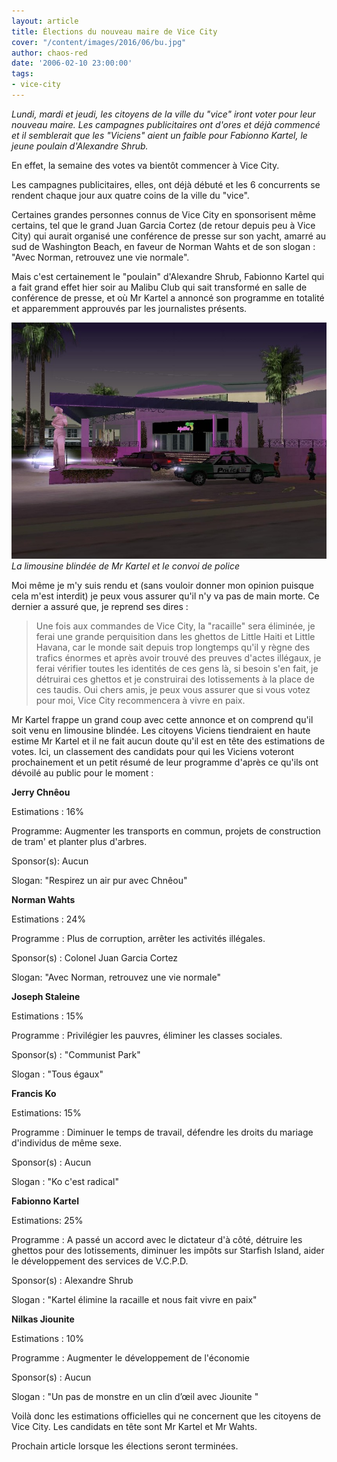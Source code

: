 ```yaml
---
layout: article
title: Élections du nouveau maire de Vice City
cover: "/content/images/2016/06/bu.jpg"
author: chaos-red
date: '2006-02-10 23:00:00'
tags:
- vice-city
---
```


_Lundi, mardi et jeudi, les citoyens de la ville du "vice" iront voter pour leur nouveau maire. Les campagnes publicitaires ont d'ores et déjà commencé et il semblerait que les "Viciens" aient un faible pour Fabionno Kartel, le jeune poulain d'Alexandre Shrub._

En effet, la semaine des votes va bientôt commencer à Vice City.

Les campagnes publicitaires, elles, ont déjà débuté et les 6 concurrents se rendent chaque jour aux quatre coins de la ville du "vice".

Certaines grandes personnes connus de Vice City en sponsorisent même certains, tel que le grand Juan Garcia Cortez (de retour depuis peu à Vice City) qui aurait organisé une conférence de presse sur son yacht, amarré au sud de Washington Beach, en faveur de Norman Wahts et de son slogan : "Avec Norman, retrouvez une vie normale".

Mais c'est certainement le "poulain" d'Alexandre Shrub, Fabionno Kartel qui a fait grand effet hier soir au Malibu Club qui sait transformé en salle de conférence de presse, et où Mr Kartel a annoncé son programme en totalité et apparemment approuvés par les journalistes présents.

![La limousine blindée de Mr Kartel et le convoi de police](/content/images/2005/01/mali.jpg)
_La limousine blindée de Mr Kartel et le convoi de police_

Moi même je m'y suis rendu et (sans vouloir donner mon opinion puisque cela m'est interdit) je peux vous assurer qu'il n'y va pas de main morte. Ce dernier a assuré que, je reprend ses dires :

> Une fois aux commandes de Vice City, la "racaille" sera éliminée, je ferai une grande perquisition dans les ghettos de Little Haiti et Little Havana, car le monde sait depuis trop longtemps qu'il y règne des trafics énormes et après avoir trouvé des preuves d'actes illégaux, je ferai vérifier toutes les identités de ces gens là, si besoin s'en fait, je détruirai ces ghettos et je construirai des lotissements à la place de ces taudis. Oui chers amis, je peux vous assurer que si vous votez pour moi, Vice City recommencera à vivre en paix.

Mr Kartel frappe un grand coup avec cette annonce et on comprend qu'il soit venu en limousine blindée. Les citoyens Viciens tiendraient en haute estime Mr Kartel et il ne fait aucun doute qu'il est en tête des estimations de votes. Ici, un classement des candidats pour qui les Viciens voteront prochainement et un petit résumé de leur programme d'après ce qu'ils ont dévoilé au public pour le moment :

**Jerry Chnêou**

Estimations : 16%

Programme: Augmenter les transports en commun, projets de construction de tram' et planter plus d'arbres.

Sponsor(s): Aucun

Slogan: "Respirez un air pur avec Chnêou"

**Norman Wahts**

Estimations : 24%

Programme : Plus de corruption, arrêter les activités illégales.

Sponsor(s) : Colonel Juan Garcia Cortez

Slogan: "Avec Norman, retrouvez une vie normale"

**Joseph Staleine**

Estimations : 15%

Programme : Privilégier les pauvres, éliminer les classes sociales.

Sponsor(s) : "Communist Park"

Slogan : "Tous égaux"

**Francis Ko**

Estimations: 15%

Programme : Diminuer le temps de travail, défendre les droits du mariage d'individus de même sexe.

Sponsor(s) : Aucun

Slogan : "Ko c'est radical"

**Fabionno Kartel**

Estimations: 25%

Programme : A passé un accord avec le dictateur d'à côté, détruire les ghettos pour des lotissements, diminuer les impôts sur Starfish Island, aider le développement des services de V.C.P.D.

Sponsor(s) : Alexandre Shrub

Slogan : "Kartel élimine la racaille et nous fait vivre en paix"

**Nilkas Jiounite**

Estimations : 10%

Programme : Augmenter le développement de l'économie

Sponsor(s) : Aucun

Slogan : "Un pas de monstre en un clin d’œil avec Jiounite "

Voilà donc les estimations officielles qui ne concernent que les citoyens de Vice City. Les candidats en tête sont Mr Kartel et Mr Wahts.

Prochain article lorsque les élections seront terminées.

<!--kg-card-end: markdown-->
